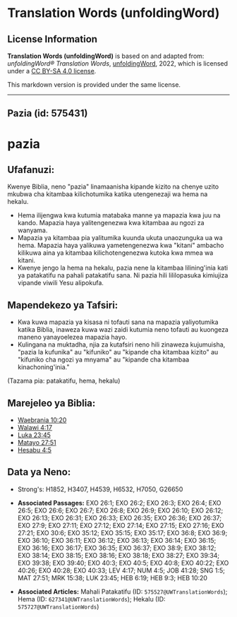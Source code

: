 # Translation Words (unfoldingWord)

## License Information

**Translation Words (unfoldingWord)** is based on and adapted from: _unfoldingWord® Translation Words_, [unfoldingWord](https://unfoldingword.org/utw), 2022, which is licensed under a [CC BY-SA 4.0 license](https://creativecommons.org/licenses/by-sa/4.0/legalcode.en).

This markdown version is provided under the same license.



--------------------------------

## Pazia (id: 575431)

pazia
=====

Ufafanuzi:
----------

Kwenye Biblia, neno "pazia" linamaanisha kipande kizito na chenye uzito mkubwa cha kitambaa kilichotumika katika utengenezaji wa hema na hekalu.

* Hema ilijengwa kwa kutumia matabaka manne ya mapazia kwa juu na kando. Mapazia haya yalitengenezwa kwa kitambaa au ngozi za wanyama.
* Mapazia ya kitambaa pia yalitumika kuunda ukuta unaozunguka ua wa hema. Mapazia haya yalikuwa yametengenezwa kwa "kitani" ambacho kilikuwa aina ya kitambaa kilichotengenezwa kutoka kwa mmea wa kitani.
* Kwenye jengo la hema na hekalu, pazia nene la kitambaa lilining'inia kati ya patakatifu na pahali patakatifu sana. Ni pazia hili lililopasuka kimiujiza vipande viwili Yesu alipokufa.

Mapendekezo ya Tafsiri:
-----------------------

* Kwa kuwa mapazia ya kisasa ni tofauti sana na mapazia yaliyotumika katika Biblia, inaweza kuwa wazi zaidi kutumia neno tofauti au kuongeza maneno yanayoelezea mapazia hayo.
* Kulingana na muktadha, njia za kutafsiri neno hili zinaweza kujumuisha, "pazia la kufunika" au "kifuniko" au "kipande cha kitambaa kizito" au "kifuniko cha ngozi ya mnyama" au "kipande cha kitambaa kinachoning'inia."

(Tazama pia: patakatifu, hema, hekalu)

Marejeleo ya Biblia:
--------------------

* [Waebrania 10:20](https://ref.ly/Heb10:20)
* [Walawi 4:17](https://ref.ly/Lev4:17)
* [Luka 23:45](https://ref.ly/Luke23:45)
* [Matayo 27:51](https://ref.ly/Matt27:51)
* [Hesabu 4:5](https://ref.ly/Num4:5)

Data ya Neno:
-------------

* Strong's: H1852, H3407, H4539, H6532, H7050, G26650

* **Associated Passages:** EXO 26:1; EXO 26:2; EXO 26:3; EXO 26:4; EXO 26:5; EXO 26:6; EXO 26:7; EXO 26:8; EXO 26:9; EXO 26:10; EXO 26:12; EXO 26:13; EXO 26:31; EXO 26:33; EXO 26:35; EXO 26:36; EXO 26:37; EXO 27:9; EXO 27:11; EXO 27:12; EXO 27:14; EXO 27:15; EXO 27:16; EXO 27:21; EXO 30:6; EXO 35:12; EXO 35:15; EXO 35:17; EXO 36:8; EXO 36:9; EXO 36:10; EXO 36:11; EXO 36:12; EXO 36:13; EXO 36:14; EXO 36:15; EXO 36:16; EXO 36:17; EXO 36:35; EXO 36:37; EXO 38:9; EXO 38:12; EXO 38:14; EXO 38:15; EXO 38:16; EXO 38:18; EXO 38:27; EXO 39:34; EXO 39:38; EXO 39:40; EXO 40:3; EXO 40:5; EXO 40:8; EXO 40:22; EXO 40:26; EXO 40:28; EXO 40:33; LEV 4:17; NUM 4:5; JOB 41:28; SNG 1:5; MAT 27:51; MRK 15:38; LUK 23:45; HEB 6:19; HEB 9:3; HEB 10:20
* **Associated Articles:** Mahali Patakatifu (ID: `575527@UWTranslationWords`); Hema (ID: `627341@UWTranslationWords`); Hekalu (ID: `575727@UWTranslationWords`)

